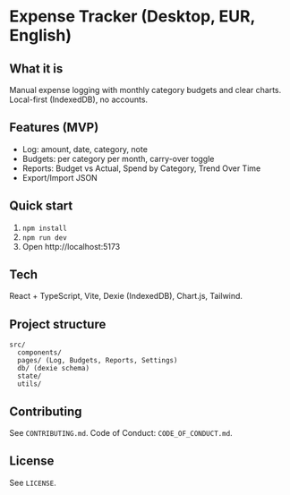 # Expense Tracker (Desktop, EUR, English)

## What it is
Manual expense logging with monthly category budgets and clear charts. Local-first (IndexedDB), no accounts.

## Features (MVP)
- Log: amount, date, category, note
- Budgets: per category per month, carry-over toggle
- Reports: Budget vs Actual, Spend by Category, Trend Over Time
- Export/Import JSON

## Quick start
1. `npm install`
2. `npm run dev`
3. Open http://localhost:5173

## Tech
React + TypeScript, Vite, Dexie (IndexedDB), Chart.js, Tailwind.

## Project structure
```
src/
  components/
  pages/ (Log, Budgets, Reports, Settings)
  db/ (dexie schema)
  state/
  utils/
```

## Contributing
See `CONTRIBUTING.md`. Code of Conduct: `CODE_OF_CONDUCT.md`.

## License
See `LICENSE`.
